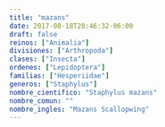 ```yaml
---
title: "mazans"
date: 2017-08-18T20:46:32-06:00
draft: false
reinos: ["Animalia"]
divisiones: ["Arthropoda"]
clases: ["Insecta"]
ordenes: ["Lepidoptera"]
familias: ["Hesperiidae"]
generos: ["Staphylus"]
nombre_cientifico: "Staphylus mazans"
nombre_comun: ""
nombre_ingles: "Mazans Scallopwing"
---
```

